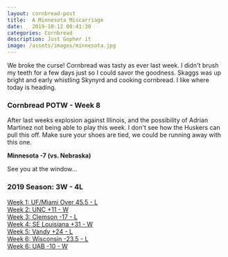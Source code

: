 ```yaml
---
layout: cornbread-post
title:  A Minnesota Miscarriage
date:   2019-10-12 00:41:30
categories: Cornbread
description: Just Gopher it
image: /assets/images/minnesota.jpg
---
```

We broke the curse! Cornbread was tasty as ever last week. I didn't brush my teeth for a few days just so I could savor the goodness. Skaggs was up bright and early whistling Skynyrd and cooking cornbread. I like where today is heading.

### Cornbread POTW - Week 8
After last weeks explosion against Illinois, and the possibility of Adrian Martinez not being able to play this week. I don't see how the Huskers can pull this off. Make sure your shoes are tied, we could be running away with this one.

**Minnesota -7 (vs. Nebraska)**

See you at the window...

### 2019 Season: 3W - 4L
[Week 1: UF/Miami Over 45.5 - L](/cornbread-potw-week1)      
[Week 2: UNC +11 - W](/cornbread-potw-week2)      
[Week 3: Clemson -17 - L](/cornbread-potw-week3)    
[Week 4: SE Louisiana  +31 - W ](/cornbread-potw-week4)  
[Week 5: Vandy  +24 - L ](/cornbread-potw-week5)  
[Week 6: Wisconsin -23.5 - L](/cornbread-potw-week6)  
[Week 6: UAB -10 - W](/cornbread-potw-week7)
